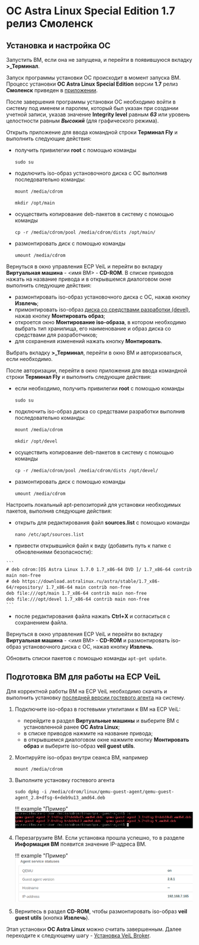 # ОС Astra Linux Special Edition 1.7 релиз Смоленск

## Установка и настройка ОС

Запустить ВМ, если она не запущена, и перейти в появившуюся вкладку **>_Терминал**.

Запуск программы установки ОС происходит в момент запуска ВМ. Процесс установки **ОС Astra Linux Special Edition** версии **1.7** релиз **Смоленск** приведен в [приложении](../application1-7.md). 

После завершения программы установки ОС необходимо войти в систему под именем и паролем, который был 
указан при создании учетной записи, указав значение **Integrity level** равным **_63_** или уровень целостности 
равным **_Высокий_** (для графического режима).

Открыть приложение для ввода командной строки **Терминал Fly** и выполнить следующие действия:

   - получить привилегии **root** с помощью команды
   
     `sudo su`

   - подключить iso-образ установочного диска с ОС выполнив последовательно команды:

     `mount /media/cdrom`

     `mkdir /opt/main`

   - осуществить копирование deb-пакетов в систему с помощью команды
   
     `cp -r /media/cdrom/pool /media/cdrom/dists /opt/main/`
   
   - размонтировать диск с помощью команды
   
     `umount /media/cdrom`

Вернуться в окно управления ECP VeiL и перейти во вкладку **Виртуальная машина** - <имя ВМ> - **CD-ROM**. 
В списке приводов нажать на название привода и в открывшемся диалоговом окне выполнить следующие действия:

   - размонтировать iso-образ установочного диска с ОС, нажав кнопку **Извлечь**;
   - примонтировать iso-образ [диска со средствами разработки (devel)](https://veil-update.mashtab.org/files/astra/smolensk/devel-smolemsk-1.7.0-11.06.2021_12.40.iso), нажав кнопку **Монтировать образ**;
   - откроется окно **Монтирование iso-образа**, в котором необходимо выбрать тип хранилища, его наименование и 
     образ диска со средствами для разработчиков;
   - для сохранения изменений нажать кнопку **Монтировать**.

Выбрать вкладку **>_Терминал**, перейти в окно ВМ и авторизоваться, если необходимо.

После авторизации, перейти в окно приложения для ввода командной строки **Терминал Fly** и 
выполнить следующие действия:

   - если необходимо, получить привилегии **root** с помощью команды

     `sudo su`

   - подключить iso-образ диска со средствами разработки выполнив последовательно команды:

     `mount /media/cdrom`

     `mkdir /opt/devel`

   - осуществить копирование deb-пакетов в систему с помощью команды
   
     `cp -r /media/cdrom/pool /media/cdrom/dists /opt/devel/`

   - размонтировать диск с помощью команды
   
     `umount /media/cdrom`

Настроить локальный apt-репозиторий для установки необходимых пакетов, выполнив следующие действия:

   - открыть для редактирования файл **sources.list** с помощью команды

     `nano /etc/apt/sources.list`

   - привести открывшийся файл к виду (добавить путь к папке с обновлениями безопасности):

    ```
    # deb cdrom:[OS Astra Linux 1.7.0 1.7_x86-64 DVD ]/ 1.7_x86-64 contrib main non-free
    # deb https://download.astralinux.ru/astra/stable/1.7_x86-64/repository/ 1.7_x86-64 main contrib non-free
    deb file:///opt/main 1.7_x86-64 contrib main non-free
    deb file:///opt/devel 1.7_x86-64 contrib main non-free
    ```

   - после редактирования файла нажать **Ctrl+Х** и согласиться с сохранением файла. 

Вернуться в окно управления ECP VeiL и перейти во вкладку **Виртуальная машина** - <имя ВМ> - **CD-ROM**
и размонтировать iso-образ установочного диска с ОС, нажав кнопку **Извлечь**.

Обновить списки пакетов с помощью команды
   `apt-get update`.

## Подготовка ВМ для работы на ECP VeiL

Для корректной работы ВМ на ECP VeiL необходимо скачать и выполнить установку 
[последней версии гостевого агента](https://veil-update.mashtab.org/veil_agent/) на систему.

1. Подключите iso-образ в гостевыми утилитами к ВМ на ECP VeiL:
    
    * перейдите в раздел **Виртуальные машины** и выберите ВМ с установленной ранее **ОС Astra Linux**;
    * в списке приводов нажмите на название привода;  
    * в открывшемся диалоговом окне нажмите кнопку **Монтировать образ** и выберите iso-образ **veil guest utils**.
    

2. Монтируйте iso-образ внутри сеанса ВМ, например 
    ```
    mount /media/cdrom
    ```

3. Выполните установку гостевого агента 
    ```
    sudo dpkg -i /media/cdrom/linux/qemu-guest-agent/qemu-guest-agent_2.8+dfsg-6+deb9u13_amd64.deb
    ```

    !!! example "Пример"
        ![image](../../../_assets/vdi/how_to/guest_list.png)

4. Перезагрузите ВМ.
Если установка прошла успешно, то в разделе **Информация ВМ** появится значение IP-адреса ВМ.
   
    !!! example "Пример"
        ![image](../../../_assets/vdi/how_to/guest_info.png)
   
5. Вернитесь в раздел **CD-ROM**,
   чтобы размонтировать iso-образ **veil guest utils** (кнопка **Извлечь**).

Этап установки **ОС Astra Linux** можно считать завершенным. Далее переходите к следующему шагу - 
[Установка VeiL Broker](../../faq/install_v3.md).
